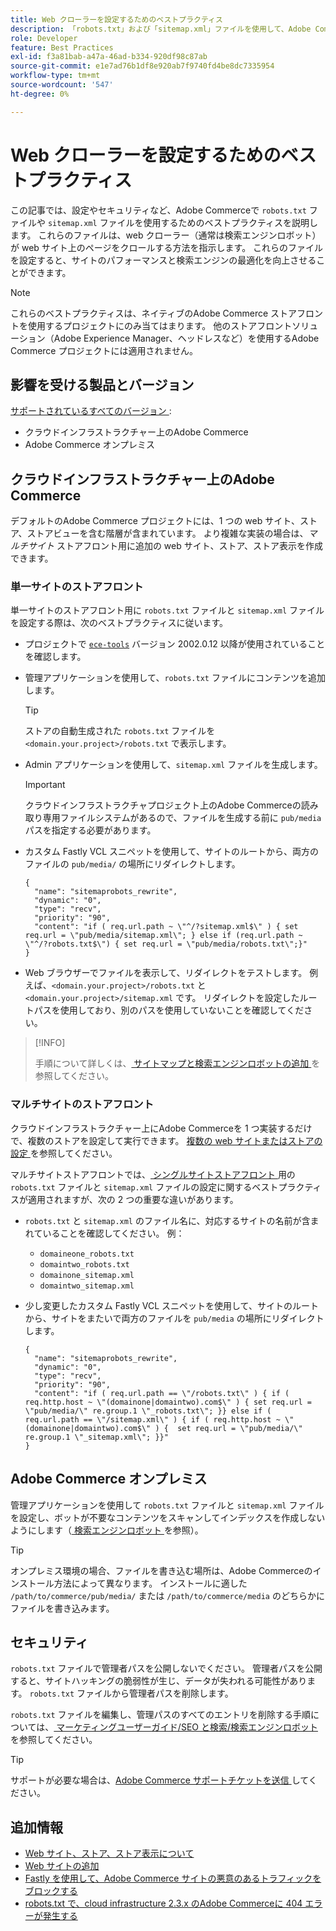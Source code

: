 ```yaml
---
title: Web クローラーを設定するためのベストプラクティス
description: 「robots.txt」および「sitemap.xml」ファイルを使用して、Adobe Commerce サイトに関する手順を web クローラーに渡す方法を説明します。
role: Developer
feature: Best Practices
exl-id: f3a81bab-a47a-46ad-b334-920df98c87ab
source-git-commit: e1e7ad76b1df8e920ab7f9740fd4be8dc7335954
workflow-type: tm+mt
source-wordcount: '547'
ht-degree: 0%

---
```



# Web クローラーを設定するためのベストプラクティス

この記事では、設定やセキュリティなど、Adobe Commerceで `robots.txt` ファイルや `sitemap.xml` ファイルを使用するためのベストプラクティスを説明します。 これらのファイルは、web クローラー（通常は検索エンジンロボット）が web サイト上のページをクロールする方法を指示します。 これらのファイルを設定すると、サイトのパフォーマンスと検索エンジンの最適化を向上させることができます。

>[!NOTE]
>
>これらのベストプラクティスは、ネイティブのAdobe Commerce ストアフロントを使用するプロジェクトにのみ当てはまります。 他のストアフロントソリューション（Adobe Experience Manager、ヘッドレスなど）を使用するAdobe Commerce プロジェクトには適用されません。

## 影響を受ける製品とバージョン

[ サポートされているすべてのバージョン ](../../../release/versions.md):

- クラウドインフラストラクチャー上のAdobe Commerce
- Adobe Commerce オンプレミス

## クラウドインフラストラクチャー上のAdobe Commerce

デフォルトのAdobe Commerce プロジェクトには、1 つの web サイト、ストア、ストアビューを含む階層が含まれています。 より複雑な実装の場合は、_マルチサイト_ ストアフロント用に追加の web サイト、ストア、ストア表示を作成できます。

### 単一サイトのストアフロント

単一サイトのストアフロント用に `robots.txt` ファイルと `sitemap.xml` ファイルを設定する際は、次のベストプラクティスに従います。

- プロジェクトで [`ece-tools`](https://devdocs.magento.com/cloud/release-notes/ece-release-notes.html) バージョン 2002.0.12 以降が使用されていることを確認します。
- 管理アプリケーションを使用して、`robots.txt` ファイルにコンテンツを追加します。

  >[!TIP]
  >
  >ストアの自動生成された `robots.txt` ファイルを `<domain.your.project>/robots.txt` で表示します。

- Admin アプリケーションを使用して、`sitemap.xml` ファイルを生成します。

  >[!IMPORTANT]
  >
  >クラウドインフラストラクチャプロジェクト上のAdobe Commerceの読み取り専用ファイルシステムがあるので、ファイルを生成する前に `pub/media` パスを指定する必要があります。

- カスタム Fastly VCL スニペットを使用して、サイトのルートから、両方のファイルの `pub/media/` の場所にリダイレクトします。

  ```vcl
  {
    "name": "sitemaprobots_rewrite",
    "dynamic": "0",
    "type": "recv",
    "priority": "90",
    "content": "if ( req.url.path ~ \"^/?sitemap.xml$\" ) { set req.url = \"pub/media/sitemap.xml\"; } else if (req.url.path ~ \"^/?robots.txt$\") { set req.url = \"pub/media/robots.txt\";}"
  }
  ```

- Web ブラウザーでファイルを表示して、リダイレクトをテストします。 例えば、`<domain.your.project>/robots.txt` と `<domain.your.project>/sitemap.xml` です。 リダイレクトを設定したルートパスを使用しており、別のパスを使用していないことを確認してください。

>[!INFO]
>
>手順について詳しくは、[ サイトマップと検索エンジンロボットの追加 ](https://devdocs.magento.com/cloud/trouble/robots-sitemap.html) を参照してください。


### マルチサイトのストアフロント

クラウドインフラストラクチャー上にAdobe Commerceを 1 つ実装するだけで、複数のストアを設定して実行できます。 [ 複数の web サイトまたはストアの設定 ](https://devdocs.magento.com/cloud/project/project-multi-sites.html) を参照してください。

マルチサイトストアフロントでは、[ シングルサイトストアフロント ](#single-site-storefronts) 用の `robots.txt` ファイルと `sitemap.xml` ファイルの設定に関するベストプラクティスが適用されますが、次の 2 つの重要な違いがあります。

- `robots.txt` と `sitemap.xml` のファイル名に、対応するサイトの名前が含まれていることを確認してください。 例：
   - `domaineone_robots.txt`
   - `domaintwo_robots.txt`
   - `domainone_sitemap.xml`
   - `domaintwo_sitemap.xml`

- 少し変更したカスタム Fastly VCL スニペットを使用して、サイトのルートから、サイトをまたいで両方のファイルを `pub/media` の場所にリダイレクトします。

  ```vcl
  {
    "name": "sitemaprobots_rewrite",
    "dynamic": "0",
    "type": "recv",
    "priority": "90",
    "content": "if ( req.url.path == \"/robots.txt\" ) { if ( req.http.host ~ \"(domainone|domaintwo).com$\" ) { set req.url = \"pub/media/\" re.group.1 \"_robots.txt\"; }} else if ( req.url.path == \"/sitemap.xml\" ) { if ( req.http.host ~ \"(domainone|domaintwo).com$\" ) {  set req.url = \"pub/media/\" re.group.1 \"_sitemap.xml\"; }}"
  }
  ```

## Adobe Commerce オンプレミス

管理アプリケーションを使用して `robots.txt` ファイルと `sitemap.xml` ファイルを設定し、ボットが不要なコンテンツをスキャンしてインデックスを作成しないようにします（[ 検索エンジンロボット ](https://experienceleague.adobe.com/docs/commerce-admin/marketing/seo/seo-overview.html#search-engine-robots) を参照）。

>[!TIP]
>
>オンプレミス環境の場合、ファイルを書き込む場所は、Adobe Commerceのインストール方法によって異なります。 インストールに適した `/path/to/commerce/pub/media/` または `/path/to/commerce/media` のどちらかにファイルを書き込みます。

## セキュリティ

`robots.txt` ファイルで管理者パスを公開しないでください。 管理者パスを公開すると、サイトハッキングの脆弱性が生じ、データが失われる可能性があります。 `robots.txt` ファイルから管理者パスを削除します。

`robots.txt` ファイルを編集し、管理パスのすべてのエントリを削除する手順については、[ マーケティングユーザーガイド/SEO と検索/検索エンジンロボット ](https://experienceleague.adobe.com/docs/commerce-admin/marketing/seo/seo-overview.html#search-engine-robots) を参照してください。

>[!TIP]
>
>サポートが必要な場合は、[Adobe Commerce サポートチケットを送信 ](https://experienceleague.adobe.com/docs/commerce-knowledge-base/kb/help-center-guide/magento-help-center-user-guide.html#submit-ticket) してください。

## 追加情報

- [Web サイト、ストア、ストア表示について ](https://devdocs.magento.com/cloud/configure/configure-best-practices.html#sites)
- [Web サイトの追加 ](https://docs.magento.com/user-guide/stores/stores-all-create-website.html)
- [Fastly を使用して、Adobe Commerce サイトの悪意のあるトラフィックをブロックする ](https://devdocs.magento.com/cloud/cdn/fastly-vcl-blocking.html)
- [robots.txt で、cloud infrastructure 2.3.x のAdobe Commerceに 404 エラーが発生する ](https://experienceleague.adobe.com/docs/commerce-knowledge-base/kb/troubleshooting/miscellaneous/robots.txt-gives-404-error-magento-commerce-cloud-2.3.x.html)
